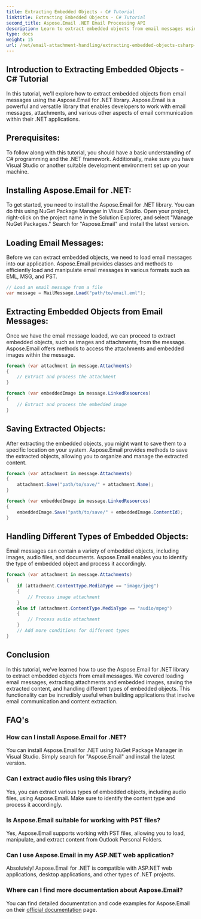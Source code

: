 ```yaml
---
title: Extracting Embedded Objects - C# Tutorial
linktitle: Extracting Embedded Objects - C# Tutorial
second_title: Aspose.Email .NET Email Processing API
description: Learn to extract embedded objects from email messages using Aspose.Email for .NET. Step-by-step guide with code examples.
type: docs
weight: 15
url: /net/email-attachment-handling/extracting-embedded-objects-csharp-tutorial/
---
```


## Introduction to Extracting Embedded Objects - C# Tutorial

In this tutorial, we'll explore how to extract embedded objects from email messages using the Aspose.Email for .NET library. Aspose.Email is a powerful and versatile library that enables developers to work with email messages, attachments, and various other aspects of email communication within their .NET applications.

## Prerequisites:

To follow along with this tutorial, you should have a basic understanding of C# programming and the .NET framework. Additionally, make sure you have Visual Studio or another suitable development environment set up on your machine.

## Installing Aspose.Email for .NET:

To get started, you need to install the Aspose.Email for .NET library. You can do this using NuGet Package Manager in Visual Studio. Open your project, right-click on the project name in the Solution Explorer, and select "Manage NuGet Packages." Search for "Aspose.Email" and install the latest version.

## Loading Email Messages:

Before we can extract embedded objects, we need to load email messages into our application. Aspose.Email provides classes and methods to efficiently load and manipulate email messages in various formats such as EML, MSG, and PST.

```csharp
// Load an email message from a file
var message = MailMessage.Load("path/to/email.eml");
```

## Extracting Embedded Objects from Email Messages:

Once we have the email message loaded, we can proceed to extract embedded objects, such as images and attachments, from the message. Aspose.Email offers methods to access the attachments and embedded images within the message.

```csharp
foreach (var attachment in message.Attachments)
{
    // Extract and process the attachment
}

foreach (var embeddedImage in message.LinkedResources)
{
    // Extract and process the embedded image
}
```

## Saving Extracted Objects:

After extracting the embedded objects, you might want to save them to a specific location on your system. Aspose.Email provides methods to save the extracted objects, allowing you to organize and manage the extracted content.

```csharp
foreach (var attachment in message.Attachments)
{
    attachment.Save("path/to/save/" + attachment.Name);
}

foreach (var embeddedImage in message.LinkedResources)
{
    embeddedImage.Save("path/to/save/" + embeddedImage.ContentId);
}
```

## Handling Different Types of Embedded Objects:

Email messages can contain a variety of embedded objects, including images, audio files, and documents. Aspose.Email enables you to identify the type of embedded object and process it accordingly.

```csharp
foreach (var attachment in message.Attachments)
{
    if (attachment.ContentType.MediaType == "image/jpeg")
    {
        // Process image attachment
    }
    else if (attachment.ContentType.MediaType == "audio/mpeg")
    {
        // Process audio attachment
    }
    // Add more conditions for different types
}
```

## Conclusion

In this tutorial, we've learned how to use the Aspose.Email for .NET library to extract embedded objects from email messages. We covered loading email messages, extracting attachments and embedded images, saving the extracted content, and handling different types of embedded objects. This functionality can be incredibly useful when building applications that involve email communication and content extraction.

## FAQ's

### How can I install Aspose.Email for .NET?

You can install Aspose.Email for .NET using NuGet Package Manager in Visual Studio. Simply search for "Aspose.Email" and install the latest version.

### Can I extract audio files using this library?

Yes, you can extract various types of embedded objects, including audio files, using Aspose.Email. Make sure to identify the content type and process it accordingly.

### Is Aspose.Email suitable for working with PST files?

Yes, Aspose.Email supports working with PST files, allowing you to load, manipulate, and extract content from Outlook Personal Folders.

### Can I use Aspose.Email in my ASP.NET web application?

Absolutely! Aspose.Email for .NET is compatible with ASP.NET web applications, desktop applications, and other types of .NET projects.

### Where can I find more documentation about Aspose.Email?

You can find detailed documentation and code examples for Aspose.Email on their [official documentation](https://reference.aspose.com) page.
